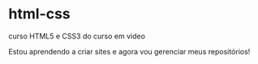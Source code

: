 # html-css
 curso HTML5 e CSS3  do curso em video

 Estou aprendendo a criar sites e agora vou gerenciar meus repositórios!
